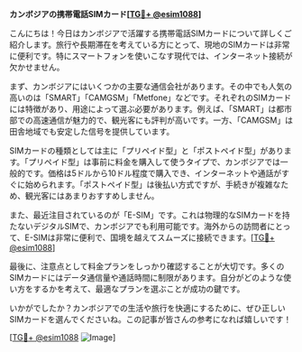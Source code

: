 **カンボジアの携帯電話SIMカード[[TG💪+ @esim1088](https://t.me/s/esim1088)]**

こんにちは！今日はカンボジアで活躍する携帯電話SIMカードについて詳しくご紹介します。旅行や長期滞在を考えている方にとって、現地のSIMカードは非常に便利です。特にスマートフォンを使いこなす現代では、インターネット接続が欠かせません。

まず、カンボジアにはいくつかの主要な通信会社があります。その中でも人気の高いのは「SMART」「CAMGSM」「Metfone」などです。それぞれのSIMカードには特徴があり、用途によって選ぶ必要があります。例えば、「SMART」は都市部での高速通信が魅力的で、観光客にも評判が高いです。一方、「CAMGSM」は田舎地域でも安定した信号を提供しています。

SIMカードの種類としては主に「プリペイド型」と「ポストペイド型」があります。「プリペイド型」は事前に料金を購入して使うタイプで、カンボジアでは一般的です。価格は5ドルから10ドル程度で購入でき、インターネットや通話がすぐに始められます。「ポストペイド型」は後払い方式ですが、手続きが複雑なため、観光客にはあまりおすすめしません。

また、最近注目されているのが「E-SIM」です。これは物理的なSIMカードを持たないデジタルSIMで、カンボジアでも利用可能です。海外からの訪問者にとって、E-SIMは非常に便利で、国境を越えてスムーズに接続できます。[[TG💪+ @esim1088](https://t.me/s/esim1088)]

最後に、注意点として料金プランをしっかり確認することが大切です。多くのSIMカードにはデータ通信量や通話時間に制限があります。自分がどのような使い方をするかを考えて、最適なプランを選ぶことが成功の鍵です。

いかがでしたか？カンボジアでの生活や旅行を快適にするために、ぜひ正しいSIMカードを選んでくださいね。この記事が皆さんの参考になれば嬉しいです！

[[TG💪+ @esim1088](https://t.me/s/esim1088) ![Image](https://i.postimg.cc/Y0z9fWf4/image.png)]